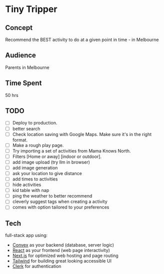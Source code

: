 # Tiny Tripper

## Concept

Recommend the BEST activity to do at a given point in time - in Melbourne

## Audience

Parents in Melbourne

## Time Spent

50 hrs

## TODO

- [ ] Deploy to production.
- [ ] better search
- [ ] Check location saving with Google Maps. Make sure it's in the right format.
- [ ] Make a rough play page.
- [ ] Try importing a set of activities from Mama Knows North.
- [ ] Filters [Home or away] [indoor or outdoor].
- [ ] add image upload  (try llm in browser)
- [ ] add image generation
- [ ] ask your location to give distance
- [ ] add times to activities
- [ ] hide activities
- [ ] kid table with nap
- [ ] ping the weather to better recommend
- [ ] cleverly suggest tags when creating a activity
- [ ] comes with option tailored to your preferences

## Tech

full-stack app using:

- [Convex](https://convex.dev/) as your backend (database, server logic)
- [React](https://react.dev/) as your frontend (web page interactivity)
- [Next.js](https://nextjs.org/) for optimized web hosting and page routing
- [Tailwind](https://tailwindcss.com/) for building great looking accessible UI
- [Clerk](https://clerk.com/) for authentication
